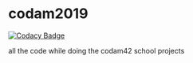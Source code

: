 # codam2019

[![Codacy Badge](https://api.codacy.com/project/badge/Grade/1ff86efafcdf45d58807aa497c44aecf)](https://app.codacy.com/manual/TaurielLin/codam2019?utm_source=github.com&utm_medium=referral&utm_content=Hz-Lin/codam2019&utm_campaign=Badge_Grade_Settings)

all the code while doing the codam42 school projects
